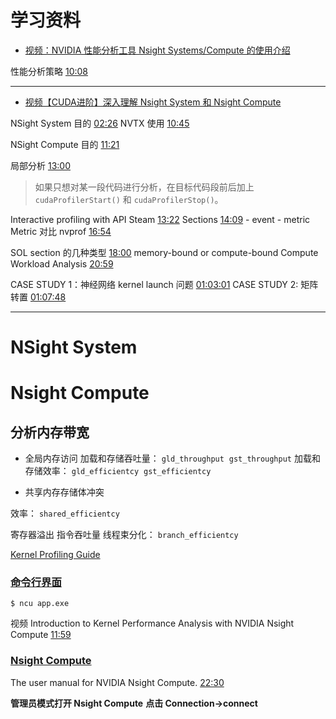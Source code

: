 
# 学习资料


- [视频：NVIDIA 性能分析工具 Nsight Systems/Compute 的使用介绍]( https://www.bilibili.com/video/BV15P4y1R7VG )

性能分析策略 [10:08](https://www.bilibili.com/video/BV15P4y1R7VG#t=608.825242)

--- 

-  [视频【CUDA进阶】深入理解 Nsight System 和 Nsight Compute](https://www.bilibili.com/video/BV13w411o7cu)

NSight System 目的 [02:26](https://www.bilibili.com/video/BV13w411o7cu#t=146.752477)
NVTX 使用 [10:45](https://www.bilibili.com/video/BV13w411o7cu#t=645.429491)

NSight Compute 目的  [11:21](https://www.bilibili.com/video/BV13w411o7cu#t=681.03364)

局部分析  [13:00](https://www.bilibili.com/video/BV13w411o7cu#t=803.161128)
> 如果只想对某一段代码进行分析，在目标代码段前后加上 `cudaProfilerStart()` 和 `cudaProfilerStop()`。

Interactive profiling with API Steam [13:22](https://www.bilibili.com/video/BV13w411o7cu#t=802.943144)
Sections [14:09](https://www.bilibili.com/video/BV13w411o7cu#t=849.412845)
	- event
	- metric
Metric  对比 nvprof  [16:54](https://www.bilibili.com/video/BV13w411o7cu#t=1014.666019)

SOL section 的几种类型  [18:00](https://www.bilibili.com/video/BV13w411o7cu#t=1105.534868)
	memory-bound or compute-bound
Compute Workload Analysis [20:59](https://www.bilibili.com/video/BV13w411o7cu#t=1259.681829)

CASE STUDY 1：神经网络 kernel launch 问题 [01:03:01](https://www.bilibili.com/video/BV13w411o7cu#t=3781.880621)
CASE STUDY 2: 矩阵转置  [01:07:48](https://www.bilibili.com/video/BV13w411o7cu#t=4068.342428)

---

# NSight System



# Nsight Compute



## 分析内存带宽

- 全局内存访问
	加载和存储吞吐量： `gld_throughput`  `gst_throughput`
	加载和存储效率： `gld_efficientcy`  `gst_efficientcy`

- 共享内存存储体冲突

效率： `shared_efficientcy`

寄存器溢出
指令吞吐量
线程束分化： `branch_efficientcy`  

  
[Kernel Profiling Guide](https://docs.nvidia.com/nsight-compute/ProfilingGuide/#abstract)
###  [命令行界面](https://docs.nvidia.com/nsight-compute/2021.3/NsightComputeCli/index.html#abstract)
`$ ncu app.exe`

视频 Introduction to Kernel Performance Analysis with NVIDIA Nsight Compute  [11:59](https://www.youtube.com/watch?v=fsC3QeZHM1U)

### [Nsight Compute](https://docs.nvidia.com/nsight-compute/2021.3/NsightCompute/index.html#abstract)

The user manual for NVIDIA Nsight Compute.
[22:30](https://www.youtube.com/watch?v=fsC3QeZHM1U)

**管理员模式打开 Nsight Compute**
**点击 Connection->connect**  



